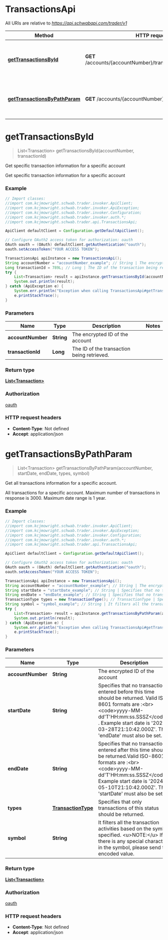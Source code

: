 # TransactionsApi

All URIs are relative to *https://api.schwabapi.com/trader/v1*

Method | HTTP request | Description
------------- | ------------- | -------------
[**getTransactionsById**](TransactionsApi.md#getTransactionsById) | **GET** /accounts/{accountNumber}/transactions/{transactionId} | Get specific transaction information for a specific account
[**getTransactionsByPathParam**](TransactionsApi.md#getTransactionsByPathParam) | **GET** /accounts/{accountNumber}/transactions | Get all transactions information for a specific account.

<a name="getTransactionsById"></a>
# **getTransactionsById**
> List&lt;Transaction&gt; getTransactionsById(accountNumber, transactionId)

Get specific transaction information for a specific account

Get specific transaction information for a specific account

### Example
```java
// Import classes:
//import com.kcjmowright.schwab.trader.invoker.ApiClient;
//import com.kcjmowright.schwab.trader.invoker.ApiException;
//import com.kcjmowright.schwab.trader.invoker.Configuration;
//import com.kcjmowright.schwab.trader.invoker.auth.*;
//import com.kcjmowright.schwab.trader.api.TransactionsApi;

ApiClient defaultClient = Configuration.getDefaultApiClient();

// Configure OAuth2 access token for authorization: oauth
OAuth oauth = (OAuth) defaultClient.getAuthentication("oauth");
oauth.setAccessToken("YOUR ACCESS TOKEN");

TransactionsApi apiInstance = new TransactionsApi();
String accountNumber = "accountNumber_example"; // String | The encrypted ID of the account
Long transactionId = 789L; // Long | The ID of the transaction being retrieved.
try {
    List<Transaction> result = apiInstance.getTransactionsById(accountNumber, transactionId);
    System.out.println(result);
} catch (ApiException e) {
    System.err.println("Exception when calling TransactionsApi#getTransactionsById");
    e.printStackTrace();
}
```

### Parameters

Name | Type | Description  | Notes
------------- | ------------- | ------------- | -------------
 **accountNumber** | **String**| The encrypted ID of the account |
 **transactionId** | **Long**| The ID of the transaction being retrieved. |

### Return type

[**List&lt;Transaction&gt;**](Transaction.md)

### Authorization

[oauth](../README.md#oauth)

### HTTP request headers

 - **Content-Type**: Not defined
 - **Accept**: application/json

<a name="getTransactionsByPathParam"></a>
# **getTransactionsByPathParam**
> List&lt;Transaction&gt; getTransactionsByPathParam(accountNumber, startDate, endDate, types, symbol)

Get all transactions information for a specific account.

All transactions for a specific account. Maximum number of transactions in response is 3000. Maximum date range is 1 year.

### Example
```java
// Import classes:
//import com.kcjmowright.schwab.trader.invoker.ApiClient;
//import com.kcjmowright.schwab.trader.invoker.ApiException;
//import com.kcjmowright.schwab.trader.invoker.Configuration;
//import com.kcjmowright.schwab.trader.invoker.auth.*;
//import com.kcjmowright.schwab.trader.api.TransactionsApi;

ApiClient defaultClient = Configuration.getDefaultApiClient();

// Configure OAuth2 access token for authorization: oauth
OAuth oauth = (OAuth) defaultClient.getAuthentication("oauth");
oauth.setAccessToken("YOUR ACCESS TOKEN");

TransactionsApi apiInstance = new TransactionsApi();
String accountNumber = "accountNumber_example"; // String | The encrypted ID of the account
String startDate = "startDate_example"; // String | Specifies that no transactions entered before this time should be returned. Valid ISO-8601 formats are :<br> <code>yyyy-MM-dd'T'HH:mm:ss.SSSZ</code> .  Example start date is '2024-03-28T21:10:42.000Z'. The 'endDate' must also be set.
String endDate = "endDate_example"; // String | Specifies that no transactions entered after this time should be returned.Valid ISO-8601 formats are :<br> <code>yyyy-MM-dd'T'HH:mm:ss.SSSZ</code>. Example start date is '2024-05-10T21:10:42.000Z'. The 'startDate' must also be set.
TransactionType types = new TransactionType(); // TransactionType | Specifies that only transactions of this status should be returned.
String symbol = "symbol_example"; // String | It filters all the transaction activities based on the symbol specified. <u>NOTE:</u> If there is any special character in the symbol, please send th encoded value.
try {
    List<Transaction> result = apiInstance.getTransactionsByPathParam(accountNumber, startDate, endDate, types, symbol);
    System.out.println(result);
} catch (ApiException e) {
    System.err.println("Exception when calling TransactionsApi#getTransactionsByPathParam");
    e.printStackTrace();
}
```

### Parameters

Name | Type | Description  | Notes
------------- | ------------- | ------------- | -------------
 **accountNumber** | **String**| The encrypted ID of the account |
 **startDate** | **String**| Specifies that no transactions entered before this time should be returned. Valid ISO-8601 formats are :&lt;br&gt; &lt;code&gt;yyyy-MM-dd&#x27;T&#x27;HH:mm:ss.SSSZ&lt;/code&gt; .  Example start date is &#x27;2024-03-28T21:10:42.000Z&#x27;. The &#x27;endDate&#x27; must also be set. |
 **endDate** | **String**| Specifies that no transactions entered after this time should be returned.Valid ISO-8601 formats are :&lt;br&gt; &lt;code&gt;yyyy-MM-dd&#x27;T&#x27;HH:mm:ss.SSSZ&lt;/code&gt;. Example start date is &#x27;2024-05-10T21:10:42.000Z&#x27;. The &#x27;startDate&#x27; must also be set. |
 **types** | [**TransactionType**](.md)| Specifies that only transactions of this status should be returned. |
 **symbol** | **String**| It filters all the transaction activities based on the symbol specified. &lt;u&gt;NOTE:&lt;/u&gt; If there is any special character in the symbol, please send th encoded value. | [optional]

### Return type

[**List&lt;Transaction&gt;**](Transaction.md)

### Authorization

[oauth](../README.md#oauth)

### HTTP request headers

 - **Content-Type**: Not defined
 - **Accept**: application/json

